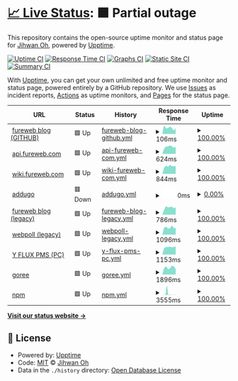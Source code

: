# [📈 Live Status](https://upptime.fureweb.com): <!--live status--> **🟧 Partial outage**

This repository contains the open-source uptime monitor and status page for [Jihwan Oh](https://fureweb-com.github.io), powered by [Upptime](https://github.com/upptime/upptime).

[![Uptime CI](https://github.com/fureweb-com/upptime.fureweb.com/workflows/Uptime%20CI/badge.svg)](https://github.com/fureweb-com/upptime.fureweb.com/actions?query=workflow%3A%22Uptime+CI%22)
[![Response Time CI](https://github.com/fureweb-com/upptime.fureweb.com/workflows/Response%20Time%20CI/badge.svg)](https://github.com/fureweb-com/upptime.fureweb.com/actions?query=workflow%3A%22Response+Time+CI%22)
[![Graphs CI](https://github.com/fureweb-com/upptime.fureweb.com/workflows/Graphs%20CI/badge.svg)](https://github.com/fureweb-com/upptime.fureweb.com/actions?query=workflow%3A%22Graphs+CI%22)
[![Static Site CI](https://github.com/fureweb-com/upptime.fureweb.com/workflows/Static%20Site%20CI/badge.svg)](https://github.com/fureweb-com/upptime.fureweb.com/actions?query=workflow%3A%22Static+Site+CI%22)
[![Summary CI](https://github.com/fureweb-com/upptime.fureweb.com/workflows/Summary%20CI/badge.svg)](https://github.com/fureweb-com/upptime.fureweb.com/actions?query=workflow%3A%22Summary+CI%22)

With [Upptime](https://upptime.js.org), you can get your own unlimited and free uptime monitor and status page, powered entirely by a GitHub repository. We use [Issues](https://github.com/fureweb-com/upptime.fureweb.com/issues) as incident reports, [Actions](https://github.com/fureweb-com/upptime.fureweb.com/actions) as uptime monitors, and [Pages](https://upptime.fureweb.com) for the status page.

<!--start: status pages-->
<!-- This summary is generated by Upptime (https://github.com/upptime/upptime) -->
<!-- Do not edit this manually, your changes will be overwritten -->
<!-- prettier-ignore -->
| URL | Status | History | Response Time | Uptime |
| --- | ------ | ------- | ------------- | ------ |
| <img alt="" src="https://icons.duckduckgo.com/ip3/fureweb-com.github.io.ico" height="13"> [fureweb blog (GITHUB)](https://fureweb-com.github.io) | 🟩 Up | [fureweb-blog-github.yml](https://github.com/fureweb-com/upptime.fureweb.com/commits/HEAD/history/fureweb-blog-github.yml) | <details><summary><img alt="Response time graph" src="./graphs/fureweb-blog-github/response-time-week.png" height="20"> 106ms</summary><br><a href="https://upptime.fureweb.com/history/fureweb-blog-github"><img alt="Response time 101" src="https://img.shields.io/endpoint?url=https%3A%2F%2Fraw.githubusercontent.com%2Ffureweb-com%2Fupptime.fureweb.com%2FHEAD%2Fapi%2Ffureweb-blog-github%2Fresponse-time.json"></a><br><a href="https://upptime.fureweb.com/history/fureweb-blog-github"><img alt="24-hour response time 99" src="https://img.shields.io/endpoint?url=https%3A%2F%2Fraw.githubusercontent.com%2Ffureweb-com%2Fupptime.fureweb.com%2FHEAD%2Fapi%2Ffureweb-blog-github%2Fresponse-time-day.json"></a><br><a href="https://upptime.fureweb.com/history/fureweb-blog-github"><img alt="7-day response time 106" src="https://img.shields.io/endpoint?url=https%3A%2F%2Fraw.githubusercontent.com%2Ffureweb-com%2Fupptime.fureweb.com%2FHEAD%2Fapi%2Ffureweb-blog-github%2Fresponse-time-week.json"></a><br><a href="https://upptime.fureweb.com/history/fureweb-blog-github"><img alt="30-day response time 117" src="https://img.shields.io/endpoint?url=https%3A%2F%2Fraw.githubusercontent.com%2Ffureweb-com%2Fupptime.fureweb.com%2FHEAD%2Fapi%2Ffureweb-blog-github%2Fresponse-time-month.json"></a><br><a href="https://upptime.fureweb.com/history/fureweb-blog-github"><img alt="1-year response time 106" src="https://img.shields.io/endpoint?url=https%3A%2F%2Fraw.githubusercontent.com%2Ffureweb-com%2Fupptime.fureweb.com%2FHEAD%2Fapi%2Ffureweb-blog-github%2Fresponse-time-year.json"></a></details> | <details><summary><a href="https://upptime.fureweb.com/history/fureweb-blog-github">100.00%</a></summary><a href="https://upptime.fureweb.com/history/fureweb-blog-github"><img alt="All-time uptime 100.00%" src="https://img.shields.io/endpoint?url=https%3A%2F%2Fraw.githubusercontent.com%2Ffureweb-com%2Fupptime.fureweb.com%2FHEAD%2Fapi%2Ffureweb-blog-github%2Fuptime.json"></a><br><a href="https://upptime.fureweb.com/history/fureweb-blog-github"><img alt="24-hour uptime 100.00%" src="https://img.shields.io/endpoint?url=https%3A%2F%2Fraw.githubusercontent.com%2Ffureweb-com%2Fupptime.fureweb.com%2FHEAD%2Fapi%2Ffureweb-blog-github%2Fuptime-day.json"></a><br><a href="https://upptime.fureweb.com/history/fureweb-blog-github"><img alt="7-day uptime 100.00%" src="https://img.shields.io/endpoint?url=https%3A%2F%2Fraw.githubusercontent.com%2Ffureweb-com%2Fupptime.fureweb.com%2FHEAD%2Fapi%2Ffureweb-blog-github%2Fuptime-week.json"></a><br><a href="https://upptime.fureweb.com/history/fureweb-blog-github"><img alt="30-day uptime 100.00%" src="https://img.shields.io/endpoint?url=https%3A%2F%2Fraw.githubusercontent.com%2Ffureweb-com%2Fupptime.fureweb.com%2FHEAD%2Fapi%2Ffureweb-blog-github%2Fuptime-month.json"></a><br><a href="https://upptime.fureweb.com/history/fureweb-blog-github"><img alt="1-year uptime 100.00%" src="https://img.shields.io/endpoint?url=https%3A%2F%2Fraw.githubusercontent.com%2Ffureweb-com%2Fupptime.fureweb.com%2FHEAD%2Fapi%2Ffureweb-blog-github%2Fuptime-year.json"></a></details>
| <img alt="" src="https://icons.duckduckgo.com/ip3/api.fureweb.com.ico" height="13"> [api.fureweb.com](https://api.fureweb.com) | 🟩 Up | [api-fureweb-com.yml](https://github.com/fureweb-com/upptime.fureweb.com/commits/HEAD/history/api-fureweb-com.yml) | <details><summary><img alt="Response time graph" src="./graphs/api-fureweb-com/response-time-week.png" height="20"> 624ms</summary><br><a href="https://upptime.fureweb.com/history/api-fureweb-com"><img alt="Response time 607" src="https://img.shields.io/endpoint?url=https%3A%2F%2Fraw.githubusercontent.com%2Ffureweb-com%2Fupptime.fureweb.com%2FHEAD%2Fapi%2Fapi-fureweb-com%2Fresponse-time.json"></a><br><a href="https://upptime.fureweb.com/history/api-fureweb-com"><img alt="24-hour response time 629" src="https://img.shields.io/endpoint?url=https%3A%2F%2Fraw.githubusercontent.com%2Ffureweb-com%2Fupptime.fureweb.com%2FHEAD%2Fapi%2Fapi-fureweb-com%2Fresponse-time-day.json"></a><br><a href="https://upptime.fureweb.com/history/api-fureweb-com"><img alt="7-day response time 624" src="https://img.shields.io/endpoint?url=https%3A%2F%2Fraw.githubusercontent.com%2Ffureweb-com%2Fupptime.fureweb.com%2FHEAD%2Fapi%2Fapi-fureweb-com%2Fresponse-time-week.json"></a><br><a href="https://upptime.fureweb.com/history/api-fureweb-com"><img alt="30-day response time 618" src="https://img.shields.io/endpoint?url=https%3A%2F%2Fraw.githubusercontent.com%2Ffureweb-com%2Fupptime.fureweb.com%2FHEAD%2Fapi%2Fapi-fureweb-com%2Fresponse-time-month.json"></a><br><a href="https://upptime.fureweb.com/history/api-fureweb-com"><img alt="1-year response time 617" src="https://img.shields.io/endpoint?url=https%3A%2F%2Fraw.githubusercontent.com%2Ffureweb-com%2Fupptime.fureweb.com%2FHEAD%2Fapi%2Fapi-fureweb-com%2Fresponse-time-year.json"></a></details> | <details><summary><a href="https://upptime.fureweb.com/history/api-fureweb-com">100.00%</a></summary><a href="https://upptime.fureweb.com/history/api-fureweb-com"><img alt="All-time uptime 95.93%" src="https://img.shields.io/endpoint?url=https%3A%2F%2Fraw.githubusercontent.com%2Ffureweb-com%2Fupptime.fureweb.com%2FHEAD%2Fapi%2Fapi-fureweb-com%2Fuptime.json"></a><br><a href="https://upptime.fureweb.com/history/api-fureweb-com"><img alt="24-hour uptime 100.00%" src="https://img.shields.io/endpoint?url=https%3A%2F%2Fraw.githubusercontent.com%2Ffureweb-com%2Fupptime.fureweb.com%2FHEAD%2Fapi%2Fapi-fureweb-com%2Fuptime-day.json"></a><br><a href="https://upptime.fureweb.com/history/api-fureweb-com"><img alt="7-day uptime 100.00%" src="https://img.shields.io/endpoint?url=https%3A%2F%2Fraw.githubusercontent.com%2Ffureweb-com%2Fupptime.fureweb.com%2FHEAD%2Fapi%2Fapi-fureweb-com%2Fuptime-week.json"></a><br><a href="https://upptime.fureweb.com/history/api-fureweb-com"><img alt="30-day uptime 95.89%" src="https://img.shields.io/endpoint?url=https%3A%2F%2Fraw.githubusercontent.com%2Ffureweb-com%2Fupptime.fureweb.com%2FHEAD%2Fapi%2Fapi-fureweb-com%2Fuptime-month.json"></a><br><a href="https://upptime.fureweb.com/history/api-fureweb-com"><img alt="1-year uptime 99.66%" src="https://img.shields.io/endpoint?url=https%3A%2F%2Fraw.githubusercontent.com%2Ffureweb-com%2Fupptime.fureweb.com%2FHEAD%2Fapi%2Fapi-fureweb-com%2Fuptime-year.json"></a></details>
| <img alt="" src="https://icons.duckduckgo.com/ip3/wiki.fureweb.com.ico" height="13"> [wiki.fureweb.com](https://wiki.fureweb.com) | 🟩 Up | [wiki-fureweb-com.yml](https://github.com/fureweb-com/upptime.fureweb.com/commits/HEAD/history/wiki-fureweb-com.yml) | <details><summary><img alt="Response time graph" src="./graphs/wiki-fureweb-com/response-time-week.png" height="20"> 844ms</summary><br><a href="https://upptime.fureweb.com/history/wiki-fureweb-com"><img alt="Response time 821" src="https://img.shields.io/endpoint?url=https%3A%2F%2Fraw.githubusercontent.com%2Ffureweb-com%2Fupptime.fureweb.com%2FHEAD%2Fapi%2Fwiki-fureweb-com%2Fresponse-time.json"></a><br><a href="https://upptime.fureweb.com/history/wiki-fureweb-com"><img alt="24-hour response time 857" src="https://img.shields.io/endpoint?url=https%3A%2F%2Fraw.githubusercontent.com%2Ffureweb-com%2Fupptime.fureweb.com%2FHEAD%2Fapi%2Fwiki-fureweb-com%2Fresponse-time-day.json"></a><br><a href="https://upptime.fureweb.com/history/wiki-fureweb-com"><img alt="7-day response time 844" src="https://img.shields.io/endpoint?url=https%3A%2F%2Fraw.githubusercontent.com%2Ffureweb-com%2Fupptime.fureweb.com%2FHEAD%2Fapi%2Fwiki-fureweb-com%2Fresponse-time-week.json"></a><br><a href="https://upptime.fureweb.com/history/wiki-fureweb-com"><img alt="30-day response time 832" src="https://img.shields.io/endpoint?url=https%3A%2F%2Fraw.githubusercontent.com%2Ffureweb-com%2Fupptime.fureweb.com%2FHEAD%2Fapi%2Fwiki-fureweb-com%2Fresponse-time-month.json"></a><br><a href="https://upptime.fureweb.com/history/wiki-fureweb-com"><img alt="1-year response time 836" src="https://img.shields.io/endpoint?url=https%3A%2F%2Fraw.githubusercontent.com%2Ffureweb-com%2Fupptime.fureweb.com%2FHEAD%2Fapi%2Fwiki-fureweb-com%2Fresponse-time-year.json"></a></details> | <details><summary><a href="https://upptime.fureweb.com/history/wiki-fureweb-com">100.00%</a></summary><a href="https://upptime.fureweb.com/history/wiki-fureweb-com"><img alt="All-time uptime 95.98%" src="https://img.shields.io/endpoint?url=https%3A%2F%2Fraw.githubusercontent.com%2Ffureweb-com%2Fupptime.fureweb.com%2FHEAD%2Fapi%2Fwiki-fureweb-com%2Fuptime.json"></a><br><a href="https://upptime.fureweb.com/history/wiki-fureweb-com"><img alt="24-hour uptime 100.00%" src="https://img.shields.io/endpoint?url=https%3A%2F%2Fraw.githubusercontent.com%2Ffureweb-com%2Fupptime.fureweb.com%2FHEAD%2Fapi%2Fwiki-fureweb-com%2Fuptime-day.json"></a><br><a href="https://upptime.fureweb.com/history/wiki-fureweb-com"><img alt="7-day uptime 100.00%" src="https://img.shields.io/endpoint?url=https%3A%2F%2Fraw.githubusercontent.com%2Ffureweb-com%2Fupptime.fureweb.com%2FHEAD%2Fapi%2Fwiki-fureweb-com%2Fuptime-week.json"></a><br><a href="https://upptime.fureweb.com/history/wiki-fureweb-com"><img alt="30-day uptime 100.00%" src="https://img.shields.io/endpoint?url=https%3A%2F%2Fraw.githubusercontent.com%2Ffureweb-com%2Fupptime.fureweb.com%2FHEAD%2Fapi%2Fwiki-fureweb-com%2Fuptime-month.json"></a><br><a href="https://upptime.fureweb.com/history/wiki-fureweb-com"><img alt="1-year uptime 100.00%" src="https://img.shields.io/endpoint?url=https%3A%2F%2Fraw.githubusercontent.com%2Ffureweb-com%2Fupptime.fureweb.com%2FHEAD%2Fapi%2Fwiki-fureweb-com%2Fuptime-year.json"></a></details>
| <img alt="" src="https://icons.duckduckgo.com/ip3/addugo.com.ico" height="13"> [addugo](https://addugo.com) | 🟥 Down | [addugo.yml](https://github.com/fureweb-com/upptime.fureweb.com/commits/HEAD/history/addugo.yml) | <details><summary><img alt="Response time graph" src="./graphs/addugo/response-time-week.png" height="20"> 0ms</summary><br><a href="https://upptime.fureweb.com/history/addugo"><img alt="Response time 0" src="https://img.shields.io/endpoint?url=https%3A%2F%2Fraw.githubusercontent.com%2Ffureweb-com%2Fupptime.fureweb.com%2FHEAD%2Fapi%2Faddugo%2Fresponse-time.json"></a><br><a href="https://upptime.fureweb.com/history/addugo"><img alt="24-hour response time 0" src="https://img.shields.io/endpoint?url=https%3A%2F%2Fraw.githubusercontent.com%2Ffureweb-com%2Fupptime.fureweb.com%2FHEAD%2Fapi%2Faddugo%2Fresponse-time-day.json"></a><br><a href="https://upptime.fureweb.com/history/addugo"><img alt="7-day response time 0" src="https://img.shields.io/endpoint?url=https%3A%2F%2Fraw.githubusercontent.com%2Ffureweb-com%2Fupptime.fureweb.com%2FHEAD%2Fapi%2Faddugo%2Fresponse-time-week.json"></a><br><a href="https://upptime.fureweb.com/history/addugo"><img alt="30-day response time 0" src="https://img.shields.io/endpoint?url=https%3A%2F%2Fraw.githubusercontent.com%2Ffureweb-com%2Fupptime.fureweb.com%2FHEAD%2Fapi%2Faddugo%2Fresponse-time-month.json"></a><br><a href="https://upptime.fureweb.com/history/addugo"><img alt="1-year response time 0" src="https://img.shields.io/endpoint?url=https%3A%2F%2Fraw.githubusercontent.com%2Ffureweb-com%2Fupptime.fureweb.com%2FHEAD%2Fapi%2Faddugo%2Fresponse-time-year.json"></a></details> | <details><summary><a href="https://upptime.fureweb.com/history/addugo">0.00%</a></summary><a href="https://upptime.fureweb.com/history/addugo"><img alt="All-time uptime 56.47%" src="https://img.shields.io/endpoint?url=https%3A%2F%2Fraw.githubusercontent.com%2Ffureweb-com%2Fupptime.fureweb.com%2FHEAD%2Fapi%2Faddugo%2Fuptime.json"></a><br><a href="https://upptime.fureweb.com/history/addugo"><img alt="24-hour uptime 0.00%" src="https://img.shields.io/endpoint?url=https%3A%2F%2Fraw.githubusercontent.com%2Ffureweb-com%2Fupptime.fureweb.com%2FHEAD%2Fapi%2Faddugo%2Fuptime-day.json"></a><br><a href="https://upptime.fureweb.com/history/addugo"><img alt="7-day uptime 0.00%" src="https://img.shields.io/endpoint?url=https%3A%2F%2Fraw.githubusercontent.com%2Ffureweb-com%2Fupptime.fureweb.com%2FHEAD%2Fapi%2Faddugo%2Fuptime-week.json"></a><br><a href="https://upptime.fureweb.com/history/addugo"><img alt="30-day uptime 0.00%" src="https://img.shields.io/endpoint?url=https%3A%2F%2Fraw.githubusercontent.com%2Ffureweb-com%2Fupptime.fureweb.com%2FHEAD%2Fapi%2Faddugo%2Fuptime-month.json"></a><br><a href="https://upptime.fureweb.com/history/addugo"><img alt="1-year uptime 0.00%" src="https://img.shields.io/endpoint?url=https%3A%2F%2Fraw.githubusercontent.com%2Ffureweb-com%2Fupptime.fureweb.com%2FHEAD%2Fapi%2Faddugo%2Fuptime-year.json"></a></details>
| <img alt="" src="https://icons.duckduckgo.com/ip3/fureweb.com.ico" height="13"> [fureweb blog (legacy)](http://fureweb.com) | 🟩 Up | [fureweb-blog-legacy.yml](https://github.com/fureweb-com/upptime.fureweb.com/commits/HEAD/history/fureweb-blog-legacy.yml) | <details><summary><img alt="Response time graph" src="./graphs/fureweb-blog-legacy/response-time-week.png" height="20"> 786ms</summary><br><a href="https://upptime.fureweb.com/history/fureweb-blog-legacy"><img alt="Response time 874" src="https://img.shields.io/endpoint?url=https%3A%2F%2Fraw.githubusercontent.com%2Ffureweb-com%2Fupptime.fureweb.com%2FHEAD%2Fapi%2Ffureweb-blog-legacy%2Fresponse-time.json"></a><br><a href="https://upptime.fureweb.com/history/fureweb-blog-legacy"><img alt="24-hour response time 802" src="https://img.shields.io/endpoint?url=https%3A%2F%2Fraw.githubusercontent.com%2Ffureweb-com%2Fupptime.fureweb.com%2FHEAD%2Fapi%2Ffureweb-blog-legacy%2Fresponse-time-day.json"></a><br><a href="https://upptime.fureweb.com/history/fureweb-blog-legacy"><img alt="7-day response time 786" src="https://img.shields.io/endpoint?url=https%3A%2F%2Fraw.githubusercontent.com%2Ffureweb-com%2Fupptime.fureweb.com%2FHEAD%2Fapi%2Ffureweb-blog-legacy%2Fresponse-time-week.json"></a><br><a href="https://upptime.fureweb.com/history/fureweb-blog-legacy"><img alt="30-day response time 993" src="https://img.shields.io/endpoint?url=https%3A%2F%2Fraw.githubusercontent.com%2Ffureweb-com%2Fupptime.fureweb.com%2FHEAD%2Fapi%2Ffureweb-blog-legacy%2Fresponse-time-month.json"></a><br><a href="https://upptime.fureweb.com/history/fureweb-blog-legacy"><img alt="1-year response time 837" src="https://img.shields.io/endpoint?url=https%3A%2F%2Fraw.githubusercontent.com%2Ffureweb-com%2Fupptime.fureweb.com%2FHEAD%2Fapi%2Ffureweb-blog-legacy%2Fresponse-time-year.json"></a></details> | <details><summary><a href="https://upptime.fureweb.com/history/fureweb-blog-legacy">100.00%</a></summary><a href="https://upptime.fureweb.com/history/fureweb-blog-legacy"><img alt="All-time uptime 99.97%" src="https://img.shields.io/endpoint?url=https%3A%2F%2Fraw.githubusercontent.com%2Ffureweb-com%2Fupptime.fureweb.com%2FHEAD%2Fapi%2Ffureweb-blog-legacy%2Fuptime.json"></a><br><a href="https://upptime.fureweb.com/history/fureweb-blog-legacy"><img alt="24-hour uptime 100.00%" src="https://img.shields.io/endpoint?url=https%3A%2F%2Fraw.githubusercontent.com%2Ffureweb-com%2Fupptime.fureweb.com%2FHEAD%2Fapi%2Ffureweb-blog-legacy%2Fuptime-day.json"></a><br><a href="https://upptime.fureweb.com/history/fureweb-blog-legacy"><img alt="7-day uptime 100.00%" src="https://img.shields.io/endpoint?url=https%3A%2F%2Fraw.githubusercontent.com%2Ffureweb-com%2Fupptime.fureweb.com%2FHEAD%2Fapi%2Ffureweb-blog-legacy%2Fuptime-week.json"></a><br><a href="https://upptime.fureweb.com/history/fureweb-blog-legacy"><img alt="30-day uptime 100.00%" src="https://img.shields.io/endpoint?url=https%3A%2F%2Fraw.githubusercontent.com%2Ffureweb-com%2Fupptime.fureweb.com%2FHEAD%2Fapi%2Ffureweb-blog-legacy%2Fuptime-month.json"></a><br><a href="https://upptime.fureweb.com/history/fureweb-blog-legacy"><img alt="1-year uptime 100.00%" src="https://img.shields.io/endpoint?url=https%3A%2F%2Fraw.githubusercontent.com%2Ffureweb-com%2Fupptime.fureweb.com%2FHEAD%2Fapi%2Ffureweb-blog-legacy%2Fuptime-year.json"></a></details>
| <img alt="" src="https://icons.duckduckgo.com/ip3/webpoll.co.kr.ico" height="13"> [webpoll (legacy)](http://webpoll.co.kr) | 🟩 Up | [webpoll-legacy.yml](https://github.com/fureweb-com/upptime.fureweb.com/commits/HEAD/history/webpoll-legacy.yml) | <details><summary><img alt="Response time graph" src="./graphs/webpoll-legacy/response-time-week.png" height="20"> 1096ms</summary><br><a href="https://upptime.fureweb.com/history/webpoll-legacy"><img alt="Response time 1153" src="https://img.shields.io/endpoint?url=https%3A%2F%2Fraw.githubusercontent.com%2Ffureweb-com%2Fupptime.fureweb.com%2FHEAD%2Fapi%2Fwebpoll-legacy%2Fresponse-time.json"></a><br><a href="https://upptime.fureweb.com/history/webpoll-legacy"><img alt="24-hour response time 1033" src="https://img.shields.io/endpoint?url=https%3A%2F%2Fraw.githubusercontent.com%2Ffureweb-com%2Fupptime.fureweb.com%2FHEAD%2Fapi%2Fwebpoll-legacy%2Fresponse-time-day.json"></a><br><a href="https://upptime.fureweb.com/history/webpoll-legacy"><img alt="7-day response time 1096" src="https://img.shields.io/endpoint?url=https%3A%2F%2Fraw.githubusercontent.com%2Ffureweb-com%2Fupptime.fureweb.com%2FHEAD%2Fapi%2Fwebpoll-legacy%2Fresponse-time-week.json"></a><br><a href="https://upptime.fureweb.com/history/webpoll-legacy"><img alt="30-day response time 1245" src="https://img.shields.io/endpoint?url=https%3A%2F%2Fraw.githubusercontent.com%2Ffureweb-com%2Fupptime.fureweb.com%2FHEAD%2Fapi%2Fwebpoll-legacy%2Fresponse-time-month.json"></a><br><a href="https://upptime.fureweb.com/history/webpoll-legacy"><img alt="1-year response time 1186" src="https://img.shields.io/endpoint?url=https%3A%2F%2Fraw.githubusercontent.com%2Ffureweb-com%2Fupptime.fureweb.com%2FHEAD%2Fapi%2Fwebpoll-legacy%2Fresponse-time-year.json"></a></details> | <details><summary><a href="https://upptime.fureweb.com/history/webpoll-legacy">100.00%</a></summary><a href="https://upptime.fureweb.com/history/webpoll-legacy"><img alt="All-time uptime 99.96%" src="https://img.shields.io/endpoint?url=https%3A%2F%2Fraw.githubusercontent.com%2Ffureweb-com%2Fupptime.fureweb.com%2FHEAD%2Fapi%2Fwebpoll-legacy%2Fuptime.json"></a><br><a href="https://upptime.fureweb.com/history/webpoll-legacy"><img alt="24-hour uptime 100.00%" src="https://img.shields.io/endpoint?url=https%3A%2F%2Fraw.githubusercontent.com%2Ffureweb-com%2Fupptime.fureweb.com%2FHEAD%2Fapi%2Fwebpoll-legacy%2Fuptime-day.json"></a><br><a href="https://upptime.fureweb.com/history/webpoll-legacy"><img alt="7-day uptime 100.00%" src="https://img.shields.io/endpoint?url=https%3A%2F%2Fraw.githubusercontent.com%2Ffureweb-com%2Fupptime.fureweb.com%2FHEAD%2Fapi%2Fwebpoll-legacy%2Fuptime-week.json"></a><br><a href="https://upptime.fureweb.com/history/webpoll-legacy"><img alt="30-day uptime 99.83%" src="https://img.shields.io/endpoint?url=https%3A%2F%2Fraw.githubusercontent.com%2Ffureweb-com%2Fupptime.fureweb.com%2FHEAD%2Fapi%2Fwebpoll-legacy%2Fuptime-month.json"></a><br><a href="https://upptime.fureweb.com/history/webpoll-legacy"><img alt="1-year uptime 99.98%" src="https://img.shields.io/endpoint?url=https%3A%2F%2Fraw.githubusercontent.com%2Ffureweb-com%2Fupptime.fureweb.com%2FHEAD%2Fapi%2Fwebpoll-legacy%2Fuptime-year.json"></a></details>
| <img alt="" src="https://icons.duckduckgo.com/ip3/pms.yflux.biz.ico" height="13"> [Y FLUX PMS (PC)](https://pms.yflux.biz) | 🟩 Up | [y-flux-pms-pc.yml](https://github.com/fureweb-com/upptime.fureweb.com/commits/HEAD/history/y-flux-pms-pc.yml) | <details><summary><img alt="Response time graph" src="./graphs/y-flux-pms-pc/response-time-week.png" height="20"> 1153ms</summary><br><a href="https://upptime.fureweb.com/history/y-flux-pms-pc"><img alt="Response time 1111" src="https://img.shields.io/endpoint?url=https%3A%2F%2Fraw.githubusercontent.com%2Ffureweb-com%2Fupptime.fureweb.com%2FHEAD%2Fapi%2Fy-flux-pms-pc%2Fresponse-time.json"></a><br><a href="https://upptime.fureweb.com/history/y-flux-pms-pc"><img alt="24-hour response time 1230" src="https://img.shields.io/endpoint?url=https%3A%2F%2Fraw.githubusercontent.com%2Ffureweb-com%2Fupptime.fureweb.com%2FHEAD%2Fapi%2Fy-flux-pms-pc%2Fresponse-time-day.json"></a><br><a href="https://upptime.fureweb.com/history/y-flux-pms-pc"><img alt="7-day response time 1153" src="https://img.shields.io/endpoint?url=https%3A%2F%2Fraw.githubusercontent.com%2Ffureweb-com%2Fupptime.fureweb.com%2FHEAD%2Fapi%2Fy-flux-pms-pc%2Fresponse-time-week.json"></a><br><a href="https://upptime.fureweb.com/history/y-flux-pms-pc"><img alt="30-day response time 1147" src="https://img.shields.io/endpoint?url=https%3A%2F%2Fraw.githubusercontent.com%2Ffureweb-com%2Fupptime.fureweb.com%2FHEAD%2Fapi%2Fy-flux-pms-pc%2Fresponse-time-month.json"></a><br><a href="https://upptime.fureweb.com/history/y-flux-pms-pc"><img alt="1-year response time 1120" src="https://img.shields.io/endpoint?url=https%3A%2F%2Fraw.githubusercontent.com%2Ffureweb-com%2Fupptime.fureweb.com%2FHEAD%2Fapi%2Fy-flux-pms-pc%2Fresponse-time-year.json"></a></details> | <details><summary><a href="https://upptime.fureweb.com/history/y-flux-pms-pc">100.00%</a></summary><a href="https://upptime.fureweb.com/history/y-flux-pms-pc"><img alt="All-time uptime 100.00%" src="https://img.shields.io/endpoint?url=https%3A%2F%2Fraw.githubusercontent.com%2Ffureweb-com%2Fupptime.fureweb.com%2FHEAD%2Fapi%2Fy-flux-pms-pc%2Fuptime.json"></a><br><a href="https://upptime.fureweb.com/history/y-flux-pms-pc"><img alt="24-hour uptime 100.00%" src="https://img.shields.io/endpoint?url=https%3A%2F%2Fraw.githubusercontent.com%2Ffureweb-com%2Fupptime.fureweb.com%2FHEAD%2Fapi%2Fy-flux-pms-pc%2Fuptime-day.json"></a><br><a href="https://upptime.fureweb.com/history/y-flux-pms-pc"><img alt="7-day uptime 100.00%" src="https://img.shields.io/endpoint?url=https%3A%2F%2Fraw.githubusercontent.com%2Ffureweb-com%2Fupptime.fureweb.com%2FHEAD%2Fapi%2Fy-flux-pms-pc%2Fuptime-week.json"></a><br><a href="https://upptime.fureweb.com/history/y-flux-pms-pc"><img alt="30-day uptime 100.00%" src="https://img.shields.io/endpoint?url=https%3A%2F%2Fraw.githubusercontent.com%2Ffureweb-com%2Fupptime.fureweb.com%2FHEAD%2Fapi%2Fy-flux-pms-pc%2Fuptime-month.json"></a><br><a href="https://upptime.fureweb.com/history/y-flux-pms-pc"><img alt="1-year uptime 100.00%" src="https://img.shields.io/endpoint?url=https%3A%2F%2Fraw.githubusercontent.com%2Ffureweb-com%2Fupptime.fureweb.com%2FHEAD%2Fapi%2Fy-flux-pms-pc%2Fuptime-year.json"></a></details>
| <img alt="" src="https://icons.duckduckgo.com/ip3/goree.kr.ico" height="13"> [goree](https://goree.kr) | 🟩 Up | [goree.yml](https://github.com/fureweb-com/upptime.fureweb.com/commits/HEAD/history/goree.yml) | <details><summary><img alt="Response time graph" src="./graphs/goree/response-time-week.png" height="20"> 1896ms</summary><br><a href="https://upptime.fureweb.com/history/goree"><img alt="Response time 1926" src="https://img.shields.io/endpoint?url=https%3A%2F%2Fraw.githubusercontent.com%2Ffureweb-com%2Fupptime.fureweb.com%2FHEAD%2Fapi%2Fgoree%2Fresponse-time.json"></a><br><a href="https://upptime.fureweb.com/history/goree"><img alt="24-hour response time 1480" src="https://img.shields.io/endpoint?url=https%3A%2F%2Fraw.githubusercontent.com%2Ffureweb-com%2Fupptime.fureweb.com%2FHEAD%2Fapi%2Fgoree%2Fresponse-time-day.json"></a><br><a href="https://upptime.fureweb.com/history/goree"><img alt="7-day response time 1896" src="https://img.shields.io/endpoint?url=https%3A%2F%2Fraw.githubusercontent.com%2Ffureweb-com%2Fupptime.fureweb.com%2FHEAD%2Fapi%2Fgoree%2Fresponse-time-week.json"></a><br><a href="https://upptime.fureweb.com/history/goree"><img alt="30-day response time 1800" src="https://img.shields.io/endpoint?url=https%3A%2F%2Fraw.githubusercontent.com%2Ffureweb-com%2Fupptime.fureweb.com%2FHEAD%2Fapi%2Fgoree%2Fresponse-time-month.json"></a><br><a href="https://upptime.fureweb.com/history/goree"><img alt="1-year response time 1924" src="https://img.shields.io/endpoint?url=https%3A%2F%2Fraw.githubusercontent.com%2Ffureweb-com%2Fupptime.fureweb.com%2FHEAD%2Fapi%2Fgoree%2Fresponse-time-year.json"></a></details> | <details><summary><a href="https://upptime.fureweb.com/history/goree">100.00%</a></summary><a href="https://upptime.fureweb.com/history/goree"><img alt="All-time uptime 83.07%" src="https://img.shields.io/endpoint?url=https%3A%2F%2Fraw.githubusercontent.com%2Ffureweb-com%2Fupptime.fureweb.com%2FHEAD%2Fapi%2Fgoree%2Fuptime.json"></a><br><a href="https://upptime.fureweb.com/history/goree"><img alt="24-hour uptime 100.00%" src="https://img.shields.io/endpoint?url=https%3A%2F%2Fraw.githubusercontent.com%2Ffureweb-com%2Fupptime.fureweb.com%2FHEAD%2Fapi%2Fgoree%2Fuptime-day.json"></a><br><a href="https://upptime.fureweb.com/history/goree"><img alt="7-day uptime 100.00%" src="https://img.shields.io/endpoint?url=https%3A%2F%2Fraw.githubusercontent.com%2Ffureweb-com%2Fupptime.fureweb.com%2FHEAD%2Fapi%2Fgoree%2Fuptime-week.json"></a><br><a href="https://upptime.fureweb.com/history/goree"><img alt="30-day uptime 99.84%" src="https://img.shields.io/endpoint?url=https%3A%2F%2Fraw.githubusercontent.com%2Ffureweb-com%2Fupptime.fureweb.com%2FHEAD%2Fapi%2Fgoree%2Fuptime-month.json"></a><br><a href="https://upptime.fureweb.com/history/goree"><img alt="1-year uptime 99.98%" src="https://img.shields.io/endpoint?url=https%3A%2F%2Fraw.githubusercontent.com%2Ffureweb-com%2Fupptime.fureweb.com%2FHEAD%2Fapi%2Fgoree%2Fuptime-year.json"></a></details>
| <img alt="" src="https://icons.duckduckgo.com/ip3/status.npmjs.org.ico" height="13"> [npm](https://status.npmjs.org) | 🟩 Up | [npm.yml](https://github.com/fureweb-com/upptime.fureweb.com/commits/HEAD/history/npm.yml) | <details><summary><img alt="Response time graph" src="./graphs/npm/response-time-week.png" height="20"> 3555ms</summary><br><a href="https://upptime.fureweb.com/history/npm"><img alt="Response time 303" src="https://img.shields.io/endpoint?url=https%3A%2F%2Fraw.githubusercontent.com%2Ffureweb-com%2Fupptime.fureweb.com%2FHEAD%2Fapi%2Fnpm%2Fresponse-time.json"></a><br><a href="https://upptime.fureweb.com/history/npm"><img alt="24-hour response time 533" src="https://img.shields.io/endpoint?url=https%3A%2F%2Fraw.githubusercontent.com%2Ffureweb-com%2Fupptime.fureweb.com%2FHEAD%2Fapi%2Fnpm%2Fresponse-time-day.json"></a><br><a href="https://upptime.fureweb.com/history/npm"><img alt="7-day response time 3555" src="https://img.shields.io/endpoint?url=https%3A%2F%2Fraw.githubusercontent.com%2Ffureweb-com%2Fupptime.fureweb.com%2FHEAD%2Fapi%2Fnpm%2Fresponse-time-week.json"></a><br><a href="https://upptime.fureweb.com/history/npm"><img alt="30-day response time 609" src="https://img.shields.io/endpoint?url=https%3A%2F%2Fraw.githubusercontent.com%2Ffureweb-com%2Fupptime.fureweb.com%2FHEAD%2Fapi%2Fnpm%2Fresponse-time-month.json"></a><br><a href="https://upptime.fureweb.com/history/npm"><img alt="1-year response time 316" src="https://img.shields.io/endpoint?url=https%3A%2F%2Fraw.githubusercontent.com%2Ffureweb-com%2Fupptime.fureweb.com%2FHEAD%2Fapi%2Fnpm%2Fresponse-time-year.json"></a></details> | <details><summary><a href="https://upptime.fureweb.com/history/npm">100.00%</a></summary><a href="https://upptime.fureweb.com/history/npm"><img alt="All-time uptime 99.97%" src="https://img.shields.io/endpoint?url=https%3A%2F%2Fraw.githubusercontent.com%2Ffureweb-com%2Fupptime.fureweb.com%2FHEAD%2Fapi%2Fnpm%2Fuptime.json"></a><br><a href="https://upptime.fureweb.com/history/npm"><img alt="24-hour uptime 100.00%" src="https://img.shields.io/endpoint?url=https%3A%2F%2Fraw.githubusercontent.com%2Ffureweb-com%2Fupptime.fureweb.com%2FHEAD%2Fapi%2Fnpm%2Fuptime-day.json"></a><br><a href="https://upptime.fureweb.com/history/npm"><img alt="7-day uptime 100.00%" src="https://img.shields.io/endpoint?url=https%3A%2F%2Fraw.githubusercontent.com%2Ffureweb-com%2Fupptime.fureweb.com%2FHEAD%2Fapi%2Fnpm%2Fuptime-week.json"></a><br><a href="https://upptime.fureweb.com/history/npm"><img alt="30-day uptime 99.79%" src="https://img.shields.io/endpoint?url=https%3A%2F%2Fraw.githubusercontent.com%2Ffureweb-com%2Fupptime.fureweb.com%2FHEAD%2Fapi%2Fnpm%2Fuptime-month.json"></a><br><a href="https://upptime.fureweb.com/history/npm"><img alt="1-year uptime 99.90%" src="https://img.shields.io/endpoint?url=https%3A%2F%2Fraw.githubusercontent.com%2Ffureweb-com%2Fupptime.fureweb.com%2FHEAD%2Fapi%2Fnpm%2Fuptime-year.json"></a></details>

<!--end: status pages-->

[**Visit our status website →**](https://upptime.fureweb.com)

## 📄 License

- Powered by: [Upptime](https://github.com/upptime/upptime)
- Code: [MIT](./LICENSE) © [Jihwan Oh](https://fureweb-com.github.io)
- Data in the `./history` directory: [Open Database License](https://opendatacommons.org/licenses/odbl/1-0/)
